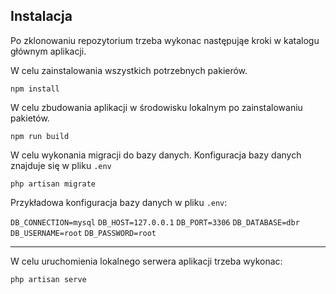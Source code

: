 ## Instalacja

Po zklonowaniu repozytorium trzeba wykonac następująe kroki w katalogu głównym aplikacji.

W celu zainstalowania wszystkich potrzebnych pakierów.

`npm install`

W celu zbudowania aplikacji w środowisku lokalnym po zainstalowaniu pakietów.

`npm run build`

W celu wykonania migracji do bazy danych. Konfiguracja bazy danych znajduje się w pliku `.env`


`php artisan migrate`

Przykładowa konfiguracja bazy danych w pliku `.env`:

`DB_CONNECTION=mysql`
`DB_HOST=127.0.0.1`
`DB_PORT=3306`
`DB_DATABASE=dbr`
`DB_USERNAME=root`
`DB_PASSWORD=root`

---------

W celu uruchomienia lokalnego serwera aplikacji trzeba wykonac:

`php artisan serve`